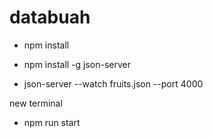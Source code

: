 # databuah

- npm install

- npm install -g json-server
- json-server --watch fruits.json --port 4000


new terminal
- npm run start

